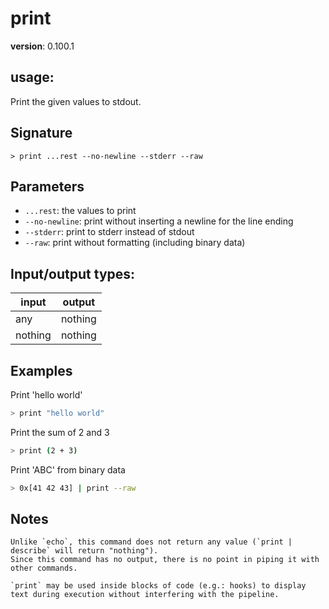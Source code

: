 # print

**version**: 0.100.1

## **usage**:

Print the given values to stdout.

## Signature

`> print ...rest --no-newline --stderr --raw`

## Parameters

- `...rest`: the values to print
- `--no-newline`: print without inserting a newline for the line ending
- `--stderr`: print to stderr instead of stdout
- `--raw`: print without formatting (including binary data)

## Input/output types:

| input   | output  |
| ------- | ------- |
| any     | nothing |
| nothing | nothing |

## Examples

Print 'hello world'

```bash
> print "hello world"
```

Print the sum of 2 and 3

```bash
> print (2 + 3)
```

Print 'ABC' from binary data

```bash
> 0x[41 42 43] | print --raw
```

## Notes

```text
Unlike `echo`, this command does not return any value (`print | describe` will return "nothing").
Since this command has no output, there is no point in piping it with other commands.

`print` may be used inside blocks of code (e.g.: hooks) to display text during execution without interfering with the pipeline.
```
